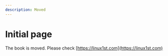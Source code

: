 ```yaml
---
description: Moved
---
```


# Initial page

The book is moved. Please check [https://linux1st.com](https://linux1st.com) 

